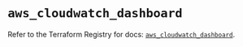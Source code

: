 # `aws_cloudwatch_dashboard`

Refer to the Terraform Registry for docs: [`aws_cloudwatch_dashboard`](https://registry.terraform.io/providers/hashicorp/aws/5.81.0/docs/resources/cloudwatch_dashboard).
